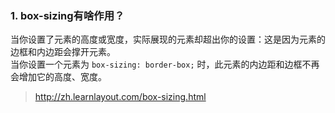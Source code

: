 
### 1. box-sizing有啥作用？

当你设置了元素的高度或宽度，实际展现的元素却超出你的设置：这是因为元素的边框和内边距会撑开元素。  
当你设置一个元素为 `box-sizing: border-box;` 时，此元素的内边距和边框不再会增加它的高度、宽度。  
>http://zh.learnlayout.com/box-sizing.html
